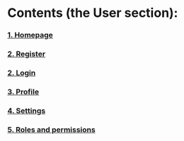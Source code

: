# Contents (the User section):
### [1. Homepage](homepage.md)
### [2. Register](register.md)
### [2. Login](login.md)
### [3. Profile](profile.md)
### [4. Settings](settings.md)
### [5. Roles and permissions](roles_permissions.md)
